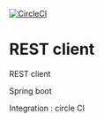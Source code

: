 
[![CircleCI](https://circleci.com/gh/antoinechamot/spring-rest-client.svg?style=svg)](https://circleci.com/gh/antoinechamot/spring-rest-client)

# REST client
REST client

Spring boot

Integration : circle CI
